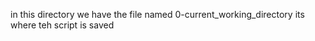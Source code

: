 in this directory we have the file named 0-current_working_directory its where teh script is saved 
